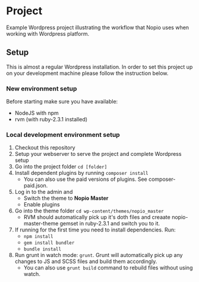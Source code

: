 # Project
Example Wordpress project illustrating the workflow that Nopio uses when working with Wordpress platform.

## Setup
This is almost a regular Wordpress installation. In order to set this project up on your development machine please follow the instruction below.

### New environment setup
Before starting make sure you have available:

* NodeJS with npm
* rvm (with ruby-2.3.1 installed)

### Local development environment setup
1. Checkout this repository
2. Setup your webserver to serve the project and complete Wordpress setup
3. Go into the project folder ```cd [folder]```
4. Install dependent plugins by running ```composer install```
    * You can also use the paid versions of plugins. See composer-paid.json.
5. Log in to the admin and
    * Switch the theme to **Nopio Master**
    * Enable plugins
6. Go into the theme folder ```cd wp-content/themes/nopio_master```
    * RVM should automatically pick up it's doth files and creaate nopio-master-theme gemset in ruby-2.3.1 and switch you to it.
7. If running for the first time you need to install dependencies. Run:
    * ```npm install```
    * ```gem install bundler```
    * ```bundle install```
8. Run grunt in watch mode: ```grunt```. Grunt will automatically pick up any changes to JS and SCSS files and build them accordingly.
    * You can also use ```grunt build``` command to rebuild files without using watch.
